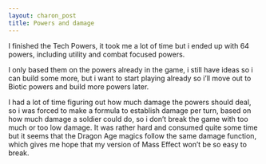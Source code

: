 ```yaml
---
layout: charon_post
title: Powers and damage
---
```

I finished the Tech Powers, it took me a lot of time but i ended up with 64 powers, including utility and combat focused powers.

I only based them on the powers already in the game, i still have ideas so i can build some more, but i want to start playing already so i’ll move out to Biotic powers and build more powers later.

I had a lot of time figuring out how much damage the powers should deal, so i was forced to make a formula to establish damage per turn, based on how much damage a soldier could do, so i don’t break the game with too much or too low damage. It was rather hard and consumed quite some time but it seems that the Dragon Age magics follow the same damage function, which gives me hope that my version of Mass Effect won’t be so easy to break.

<span class="image featured"><img src="http://i.giphy.com/SmKxxXqCilpVm.gif" alt=""/></span>


